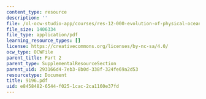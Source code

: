 ```yaml
---
content_type: resource
description: ''
file: /ol-ocw-studio-app/courses/res-12-000-evolution-of-physical-oceanography-spring-2007/e84584826544f0251cac2ca1160e37fd_9196.pdf
file_size: 1406334
file_type: application/pdf
learning_resource_types: []
license: https://creativecommons.org/licenses/by-nc-sa/4.0/
ocw_type: OCWFile
parent_title: Part 2
parent_type: SupplementalResourceSection
parent_uid: 293166d4-7eb3-8b0d-338f-324fe69a2d53
resourcetype: Document
title: 9196.pdf
uid: e8458482-6544-f025-1cac-2ca1160e37fd
---
```

